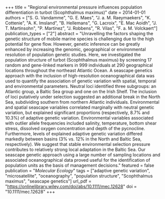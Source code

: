 +++
title = "Regional environmental pressure influences population differentiation in turbot (Scophthalmus maximus)"
date = 2014-01-01
authors = ["S. G. Vandamme", "G. E. Maes", "J. a. M. Raeymaekers", "K. Cottenie", "A. K. Imsland", "B. Hellemans", "G. Lacroix", "E. Mac Aoidh", "J. T. Martinsohn", "P. Martínez", "J. Robbens", "R. Vilas", "F. a. M. Volckaert"]
publication_types = ["2"]
abstract = "Unravelling the factors shaping the genetic structure of mobile marine species is challenging due to the high potential for gene flow. However, genetic inference can be greatly enhanced by increasing the genomic, geographical or environmental resolution of population genetic studies. Here, we investigated the population structure of turbot (Scophthalmus maximus) by screening 17 random and gene-linked markers in 999 individuals at 290 geographical locations throughout the northeast Atlantic Ocean. A seascape genetics approach with the inclusion of high-resolution oceanographical data was used to quantify the association of genetic variation with spatial, temporal and environmental parameters. Neutral loci identified three subgroups: an Atlantic group, a Baltic Sea group and one on the Irish Shelf. The inclusion of loci putatively under selection suggested an additional break in the North Sea, subdividing southern from northern Atlantic individuals. Environmental and spatial seascape variables correlated marginally with neutral genetic variation, but explained significant proportions (respectively, 8.7% and 10.3%) of adaptive genetic variation. Environmental variables associated with outlier allele frequencies included salinity, temperature, bottom shear stress, dissolved oxygen concentration and depth of the pycnocline. Furthermore, levels of explained adaptive genetic variation differed markedly between basins (3% vs. 12% in the North and Baltic Sea, respectively). We suggest that stable environmental selection pressure contributes to relatively strong local adaptation in the Baltic Sea. Our seascape genetic approach using a large number of sampling locations and associated oceanographical data proved useful for the identification of population units as the basis of management decisions."
featured = false
publication = "*Molecular Ecology*"
tags = ["adaptive genetic variation", "microsatellite", "oceanography", "population structure", "Scophthalmus maximus", "seascape genetics"]
url_pdf = "https://onlinelibrary.wiley.com/doi/abs/10.1111/mec.12628"
doi = "10.1111/mec.12628"
+++

